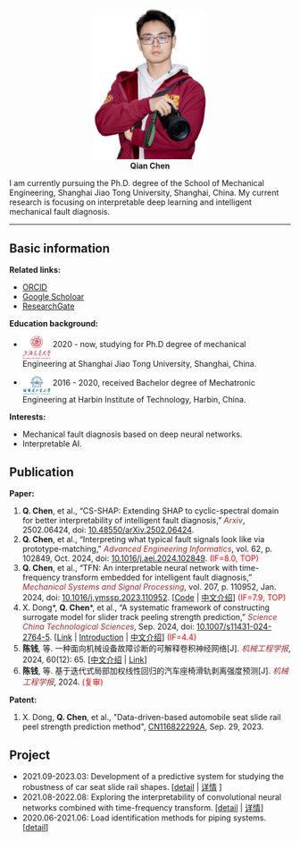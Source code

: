 <!-- # Homepage of Qian Chen -->

<div align='center'>
<img src="./images/DSC_4831_V1.png" width=200 alt="photo"/><br/>
<b>Qian Chen</b>
</div>

I am currently pursuing the Ph.D. degree of the School of Mechanical Engineering,
Shanghai Jiao Tong University, Shanghai, China. My current research is focusing on interpretable deep learning and intelligent mechanical fault diagnosis.

---

## Basic information

**Related links:**

* [ORCID](https://orcid.org/0000-0002-3094-5529)
* [Google Scholoar](https://scholar.google.com/citations?hl=en&user=YXvtdq4AAAAJ)
* [ResearchGate](https://www.researchgate.net/profile/Chen-Qian-66)


**Education background:**

* <img src="./images/SJTU.png" width=50 alt="profile"  align='middle'/> 2020 - now, studying for Ph.D degree of mechanical Engineering at Shanghai Jiao Tong University, Shanghai, China.

* <img src="./images/HIT.png" width=50 alt="profile" align='middle'/> 2016 - 2020,  received Bachelor degree of Mechatronic Engineering at Harbin Institute of Technology, Harbin, China.

**Interests:**

* Mechanical fault diagnosis based on deep neural networks.
* Interpretable AI.

## Publication


**Paper:**
1. **Q. Chen**, et al., “CS-SHAP: Extending SHAP to cyclic-spectral domain for better interpretability of intelligent fault diagnosis,” *<font color="brown">Arxiv</font>*, 2502.06424, doi: [10.48550/arXiv.2502.06424](
https://doi.org/10.48550/arXiv.2502.06424).
1. **Q. Chen**, et al., “Interpreting what typical fault signals look like via prototype-matching,” *<font color="brown">Advanced Engineering Informatics</font>*, vol. 62, p. 102849, Oct. 2024, doi: [10.1016/j.aei.2024.102849](https://doi.org/10.1016/j.aei.2024.102849). <font color="red">(IF=8.0, TOP)</font>
2. **Q. Chen**, et al., “TFN: An interpretable neural network with time-frequency transform embedded for intelligent fault diagnosis,” *<font color="brown">Mechanical Systems and Signal Processing</font>*, vol. 207, p. 110952, Jan. 2024, doi: [10.1016/j.ymssp.2023.110952](https://doi.org/10.1016/j.ymssp.2023.110952).  [[Code](https://github.com/ChenQian0618/TFN) \| [中文介绍](./publications/2024-MSSP-TFN-chinese.md)] <font color="red">(IF=7.9, TOP)</font>
3. X. Dong\*, **Q. Chen**\*, et al., “A systematic framework of constructing surrogate model for slider track peeling strength prediction,” *<font color="brown">Science China Technological Sciences</font>*, Sep. 2024, doi: [10.1007/s11431-024-2764-5](https://doi.org/10.1007/s11431-024-2764-5). [[Link](https://link.springer.com/article/10.1007/s11431-024-2764-5) \| [Introduction](./projects/202109_SlidePeelingForcePrediction.md) \| [中文介绍](./projects/202109_SlidePeelingForcePrediction_chinese.md)] <font color="red">(IF=4.4)</font>
4. **陈钱**, 等. 一种面向机械设备故障诊断的可解释卷积神经网络[J]. *<font color="brown">机械工程学报</font>*, 2024, 60(12): 65. [[中文介绍](./publications/2024-机工报-ChirpletNN-chinese.md) \| [Link](http://www.cjmenet.com.cn/CN/10.3901/JME.2024.12.065)]
5. **陈钱**, 等. 基于迭代式局部加权线性回归的汽车座椅滑轨剥离强度预测[J]. *<font color="brown">机械工程学报</font>*, 2024. <font color="red">(复审)</font>
   
<!-- <br> **Q. Chen**, et al. Peeling force prediction of automobile seat slide rail based on iterative local weighted linear regression[J]. *<font color="brown">Journal of Mechanical Engineering</font>*, 2024. <font color="red">(Under review-R2)</font> -->

**Patent:**

1. X. Dong, **Q. Chen**, et al., "Data-driven-based automobile seat slide rail peel strength prediction method", [CN116822292A](https://patents.google.com/patent/CN116822292A/en?oq=CN116822292A), Sep. 29, 2023. 

## Project

* 2021.09-2023.03: Development of a predictive system for studying the robustness of car seat slide rail shapes. [[detail](./projects/202109_SlidePeelingForcePrediction.md) \| [详情](./projects/202109_SlidePeelingForcePrediction_chinese.md) ]
* 2021.08-2022.08: Exploring the interpretability of convolutional neural networks combined with time-frequency transform. [[detail](./publications/2024-MSSP-TFN.md) \| [详情](./publications/2024-MSSP-TFN-chinese.md)]
* 2020.06-2021.06: Load identification methods for piping systems. [[detail](./projects/202006_PipeLoadIdentification.md)]